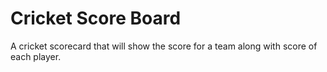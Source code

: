 # Cricket Score Board
A cricket scorecard that will show the score for a team along with score of each player.


